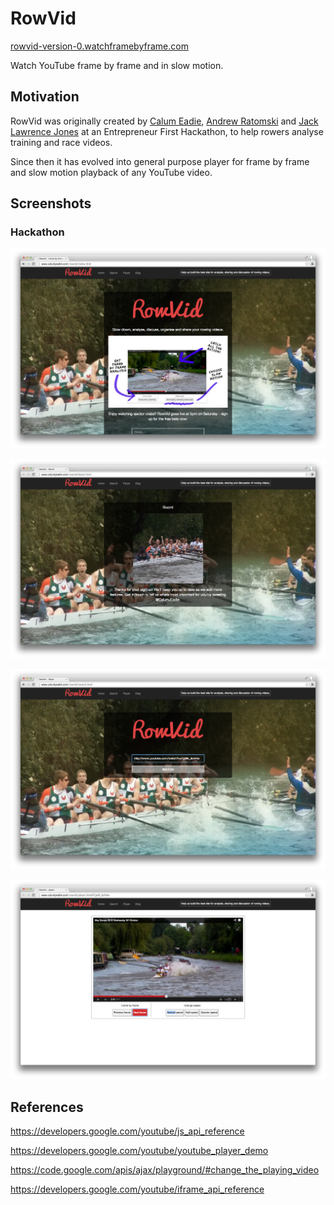 RowVid
======

[rowvid-version-0.watchframebyframe.com](http://rowvid-version-0.watchframebyframe.com)

Watch YouTube frame by frame and in slow motion.

Motivation
----------

RowVid was originally created by [Calum Eadie](https://twitter.com/CalumJEadie), [Andrew Ratomski](https://twitter.com/AHTomski) and [Jack Lawrence Jones](https://twitter.com/busterlj) at an Entrepreneur First Hackathon, to help rowers analyse training and race videos.

Since then it has evolved into general purpose player for frame by frame and slow motion playback of any YouTube video.

Screenshots
-----------

### Hackathon

!["Home"](screenshots/hackathon/home.png)

!["Boom"](screenshots/hackathon/boom.png)

!["Search"](screenshots/hackathon/search.png)

!["Player"](screenshots/hackathon/player.png)

References
----------

https://developers.google.com/youtube/js_api_reference

https://developers.google.com/youtube/youtube_player_demo

https://code.google.com/apis/ajax/playground/#change_the_playing_video

https://developers.google.com/youtube/iframe_api_reference
